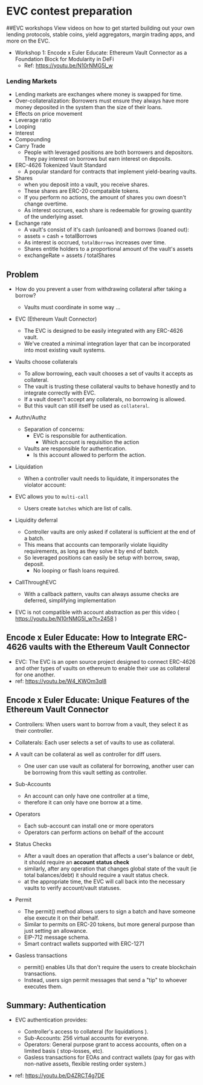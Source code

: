 # EVC contest preparation

##EVC workshops
View videos on how to get started building out your own lending protocols, stable coins, yield aggregators, margin trading apps, and more on the EVC.

- Workshop 1: Encode x Euler Educate: Ethereum Vault Connector as a Foundation Block for Modularity in DeFi
    - Ref: https://youtu.be/N10rNMG5l_w
    
### Lending Markets
- Lending markets are exchanges where money is swapped for time.
- Over-collateralization: Borrowers must ensure they always have more money deposited in the system than the size of their loans.
- Effects on price movement
- Leverage ratio
- Looping
- Interest
- Compounding
- Carry Trade
    - People with leveraged positions are both borrowers and depositors. They pay interest on borrows but earn interest on deposits.
- ERC-4626 Tokenized Vault Standard
    - A popular standard for contracts that implement yield-bearing vaults.
- Shares 
    - when you deposit into a vault, you receive shares.
    - These shares are ERC-20 compataible tokens.
     - If you perform no actions, the amount of shares you own doesn't change overtime.
     - As interest occrues, each share is redeemable for growing quantity of the underlying asset.
 - Exchange rate
    - A vault's consist of it's cash (unloaned) and borrows (loaned out):
    - assets = cash + totalBorrows
    - As interest is occrued, `totalBorrows` increases over time. 
    - Shares entitle holders to a proportional amount of the vault's assets
    - exchangeRate = assets / totalShares
    
## Problem
- How do you prevent a user from withdrawing collateral after taking a borrow?
    - Vaults must coordinate in some way ...
- EVC (Ethereum Vault Connector)
    - The EVC is designed to be easily integrated with any ERC-4626 vault.
    - We've created a minimal integration layer that can be incorporated into most existing vault systems.

- Vaults choose collaterals
    - To allow borrowing, each vault chooses a set of vaults it accepts as collateral.
    - The vault is trusting these collateral vaults to behave honestly and to integrate correctly with EVC. 
    - If a vault doesn't accept any collaterals, no borrowing is allowed. 
    - But this vault can still itself be used as `collateral`.
    
- Authn/Authz
    - Separation of concerns: 
        - EVC is responsible for authentication.
            - Which account is requisition the action
    - Vaults are responsible for authentication.
        - Is this account allowed to perform the action.
        
- Liquidation
    - When a controller vault needs to liquidate, it impersonates the violator account:
- EVC allows you to `multi-call`
    - Users create `batches` which are list of calls.
- Liquidity deferral
    - Controller vaults are only asked if collateral is sufficient at the end of a batch. 
    - This means that accounts can temporarily violate liquidity requirements, as long as they solve it by end of batch. 
    - So leveraged positions can easily be setup with borrow, swap, deposit. 
        - No looping or flash loans required.
- CallThroughEVC
    - With a callback pattern, vaults can always assume checks are deferred, simplifying implementation

- EVC is not compatible with account abstraction as per this video ( https://youtu.be/N10rNMG5l_w?t=2458 )

## Encode x Euler Educate: How to Integrate ERC-4626 vaults with the Ethereum Vault Connector
- EVC: The EVC is an open source project designed to connect ERC-4626 and other types of vaults on ethereum to enable their use as collateral for one another.
- ref: https://youtu.be/W4_KWOm3ql8

## Encode x Euler Educate: Unique Features of the Ethereum Vault Connector
- Controllers: When users want to borrow from a vault, they select it as their controller.
- Collaterals: Each user selects a set of vaults to use as collateral.
- A vault can be collateral as well as controller for diff users.
    - One user can use vault as collateral for borrowing, another user can be borrowing from this vault setting as controller.
- Sub-Accounts
    - An account can only have one controller at a time, 
    - therefore it can only have one borrow at a time.
    
- Operators
    - Each sub-account can install one or more operators
    - Operators can perform actions on behalf of the account
- Status Checks 
    - After a vault does an operation that affects a user's balance or debt, it should require an **account status check**
    - similarly, after any operation that changes global state of the vault (ie total balances/debt) it should require a vault status check.
    - at the appropriate time, the EVC will call back into the necessary vaults to verify account/vault statuses.
- Permit
    - The permit() method allows users to sign a batch and have someone else execute it on their behalf. 
    - Similar to permits on ERC-20 tokens, but more general purpose than just setting an allowance. 
    - EIP-712 message schema. 
    - Smart contract wallets supported with ERC-1271
    
- Gasless transactions
    - permit() enables UIs that don't require the users to create blockchain transactions. 
    - Instead, users sign permit messages that send a "tip" to whoever executes them.
    
## Summary: Authentication
- EVC authentication provides:
    - Controller's access to collateral (for liquidations ). 
    - Sub-Accounts: 256 virtual accounts for everyone. 
    - Operators: General purpose grant to access accounts, often on a limited basis ( stop-losses, etc).
    - Gasless transactions for EOAs and contract wallets (pay for gas with non-native assets, flexible resting order system.)
    
- ref: https://youtu.be/D4ZRCT4g7DE

